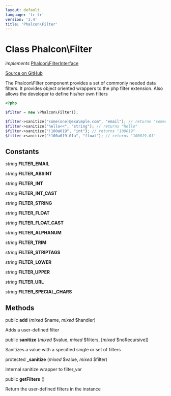 ```yaml
---
layout: default
language: 'tr-tr'
version: '3.4'
title: 'Phalcon\Filter'
---
```


# Class **Phalcon\Filter**

*implements* [Phalcon\FilterInterface](/3.4/en/api/Phalcon_FilterInterface)

<a href="https://github.com/phalcon/cphalcon/tree/v3.4.0/phalcon/filter.zep" class="btn btn-default btn-sm">Source on GitHub</a>

The Phalcon\Filter component provides a set of commonly needed data filters. It provides object oriented wrappers to the php filter extension. Also allows the developer to define his/her own filters

```php
<?php

$filter = new \Phalcon\Filter();

$filter->sanitize("some(one)@exa\mple.com", "email"); // returns "someone@example.com"
$filter->sanitize("hello<<", "string"); // returns "hello"
$filter->sanitize("!100a019", "int"); // returns "100019"
$filter->sanitize("!100a019.01a", "float"); // returns "100019.01"

```

## Constants

*string* **FILTER_EMAIL**

*string* **FILTER_ABSINT**

*string* **FILTER_INT**

*string* **FILTER_INT_CAST**

*string* **FILTER_STRING**

*string* **FILTER_FLOAT**

*string* **FILTER_FLOAT_CAST**

*string* **FILTER_ALPHANUM**

*string* **FILTER_TRIM**

*string* **FILTER_STRIPTAGS**

*string* **FILTER_LOWER**

*string* **FILTER_UPPER**

*string* **FILTER_URL**

*string* **FILTER_SPECIAL_CHARS**

## Methods

public **add** (*mixed* $name, *mixed* $handler)

Adds a user-defined filter

public **sanitize** (*mixed* $value, *mixed* $filters, [*mixed* $noRecursive])

Sanitizes a value with a specified single or set of filters

protected **_sanitize** (*mixed* $value, *mixed* $filter)

Internal sanitize wrapper to filter_var

public **getFilters** ()

Return the user-defined filters in the instance